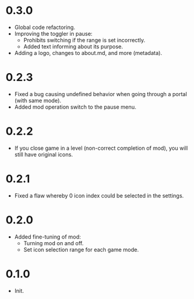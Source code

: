 # 0.3.0
- Global code refactoring.
- Improving the toggler in pause:
    - Prohibits switching if the range is set incorrectly.
    - Added text informing about its purpose.
- Adding a logo, changes to about.md, and more (metadata).

# 0.2.3
- Fixed a bug causing undefined behavior when going through a portal (with same mode).
- Added mod operation switch to the pause menu.

# 0.2.2
- If you close game in a level (non-correct completion of mod), you will still have original icons.

# 0.2.1
- Fixed a flaw whereby 0 icon index could be selected in the settings.

# 0.2.0
- Added fine-tuning of mod:
    - Turning mod on and off.
    - Set icon selection range for each game mode.

# 0.1.0
- Init.
